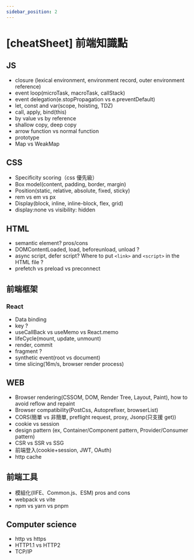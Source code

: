```yaml
---
sidebar_position: 2
---
```


# [cheatSheet] 前端知識點

## JS

- closure (lexical environment, environment record, outer environment reference)
- event loop(microTask, macroTask, callStack)
- event delegation(e.stopPropagation vs e.preventDefault)
- let, const and var(scope, hoisting, TDZ)
- call, apply, bind(this)
- by value vs by reference
- shallow copy, deep copy
- arrow function vs normal function
- prototype
- Map vs WeakMap

## CSS

- Specificity scoring（css 優先級）
- Box model(content, padding, border, margin)
- Position(static, relative, absolute, fixed, sticky)
- rem vs em vs px
- Display(block, inline, inline-block, flex, grid)
- display:none vs visibility: hidden

## HTML

- semantic element? pros/cons
- DOMContentLoaded, load, beforeunload, unload ?
- async script, defer script? Where to put `<link>` and `<script>` in the HTML file ?
- prefetch vs preload vs preconnect

## 前端框架

### React

- Data binding
- key ?
- useCallBack vs useMemo vs React.memo
- lifeCycle(mount, update, unmount)
- render, commit
- fragment ?
- synthetic event(root vs document)
- time slicing(16m/s, browser render process)

## WEB

- Browser rendering(CSSOM, DOM, Render Tree, Layout, Paint), how to avoid reflow and repaint
- Browser compatibility(PostCss, Autoprefixer, browserList)
- CORS(簡單 vs 非簡單, preflight request, proxy, Jsonp(只支援 get))
- cookie vs session
- design pattern (ex, Container/Component pattern, Provider/Consumer pattern)
- CSR vs SSR vs SSG
- 前端登入(cookie+session, JWT, OAuth)
- http cache

## 前端工具

- 模組化(IIFE、Common.js、ESM) pros and cons
- webpack vs vite
- npm vs yarn vs pnpm

## Computer science

- http vs https
- HTTP1.1 vs HTTP2
- TCP/IP
